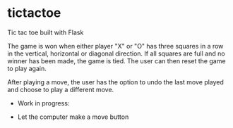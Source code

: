 # tictactoe
Tic tac toe built with Flask

The game is won when either player "X" or "O" has three squares in a row in the vertical, horizontal or diagonal direction.
If all squares are full and no winner has been made, the game is tied. The user can then reset the game to play again.

After playing a move, the user has the option to undo the last move played and choose to play a different move.

- Work in progress:
 * Let the computer make a move button
